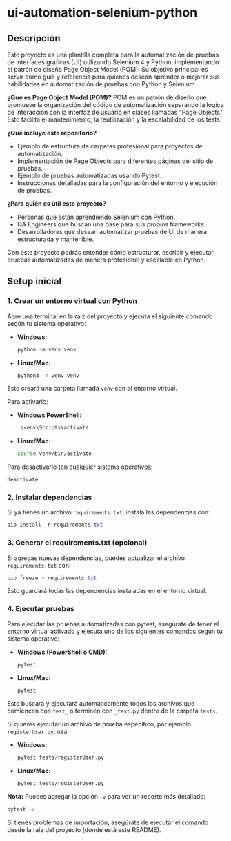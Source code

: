 # ui-automation-selenium-python

## Descripción

Este proyecto es una plantilla completa para la automatización de pruebas de interfaces gráficas (UI) utilizando Selenium 4 y Python, implementando el patrón de diseño Page Object Model (POM). Su objetivo principal es servir como guía y referencia para quienes desean aprender o mejorar sus habilidades en automatización de pruebas con Python y Selenium.

**¿Qué es Page Object Model (POM)?**
POM es un patrón de diseño que promueve la organización del código de automatización separando la lógica de interacción con la interfaz de usuario en clases llamadas "Page Objects". Esto facilita el mantenimiento, la reutilización y la escalabilidad de los tests.

**¿Qué incluye este repositorio?**
- Ejemplo de estructura de carpetas profesional para proyectos de automatización.
- Implementación de Page Objects para diferentes páginas del sitio de pruebas.
- Ejemplo de pruebas automatizadas usando Pytest.
- Instrucciones detalladas para la configuración del entorno y ejecución de pruebas.

**¿Para quién es útil este proyecto?**
- Personas que están aprendiendo Selenium con Python.
- QA Engineers que buscan una base para sus propios frameworks.
- Desarrolladores que desean automatizar pruebas de UI de manera estructurada y mantenible.

Con este proyecto podrás entender cómo estructurar, escribir y ejecutar pruebas automatizadas de manera profesional y escalable en Python.

## Setup inicial

### 1. Crear un entorno virtual con Python

Abre una terminal en la raíz del proyecto y ejecuta el siguiente comando según tu sistema operativo:

- **Windows:**
  ```powershell
  python -m venv venv
  ```
- **Linux/Mac:**
  ```bash
  python3 -m venv venv
  ```

Esto creará una carpeta llamada `venv` con el entorno virtual.

Para activarlo:

- **Windows PowerShell:**
  ```powershell
  .\venv\Scripts\activate
  ```
- **Linux/Mac:**
  ```bash
  source venv/bin/activate
  ```

Para desactivarlo (en cualquier sistema operativo):

```powershell
deactivate
```

### 2. Instalar dependencias

Si ya tienes un archivo `requirements.txt`, instala las dependencias con:

```powershell
pip install -r requirements.txt
```

### 3. Generar el requirements.txt (opcional)

Si agregas nuevas dependencias, puedes actualizar el archivo `requirements.txt` con:

```powershell
pip freeze > requirements.txt
```

Esto guardará todas las dependencias instaladas en el entorno virtual.


### 4. Ejecutar pruebas

Para ejecutar las pruebas automatizadas con pytest, asegúrate de tener el entorno virtual activado y ejecuta uno de los siguientes comandos según tu sistema operativo:

- **Windows (PowerShell o CMD):**
  ```powershell
  pytest
  ```

- **Linux/Mac:**
  ```bash
  pytest
  ```

Esto buscará y ejecutará automáticamente todos los archivos que comiencen con `test_` o terminen con `_test.py` dentro de la carpeta `tests`.

Si quieres ejecutar un archivo de prueba específico, por ejemplo `registerUser.py`, usa:

- **Windows:**
  ```powershell
  pytest tests/registerUser.py
  ```
- **Linux/Mac:**
  ```bash
  pytest tests/registerUser.py
  ```

**Nota:** Puedes agregar la opción `-v` para ver un reporte más detallado:
```bash
pytest -v
```

Si tienes problemas de importación, asegúrate de ejecutar el comando desde la raíz del proyecto (donde está este README).

